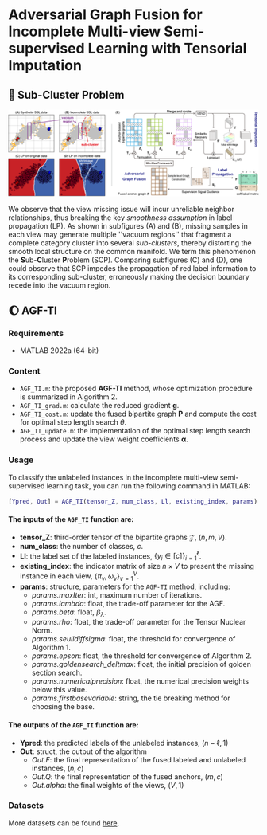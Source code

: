 # Adversarial Graph Fusion for Incomplete Multi-view Semi-supervised Learning with Tensorial Imputation
## 💭 Sub-Cluster Problem
<img src="./src/motivation_method.png"/>

We observe that the view missing issue will incur unreliable neighbor relationships, thus breaking the key _smoothness assumption_ in label propagation (LP).
As shown in subfigures (A) and (B), missing samples in each view may generate multiple ''vacuum regions'' that fragment a complete category cluster into several _sub-clusters_, thereby distorting the smooth local structure on the common manifold. We term this phenomenon the **S**ub-**C**luster **P**roblem (SCP).
Comparing subfigures (C) and (D), one could observe that SCP impedes the propagation of red label information to its corresponding sub-cluster, erroneously making the decision boundary recede into the vacuum region.

## 🌔 AGF-TI
### Requirements
- MATLAB 2022a (64-bit)

### Content
- `AGF_TI.m`: the proposed **AGF-TI** method, whose optimization procedure is summarized in Algorithm 2.
- `AGF_TI_grad.m`: calculate the reduced gradient $\mathbf{g}$.
- `AGF_TI_cost.m`: update the fused bipartite graph $\mathbf{P}$ and compute the cost for optimal step length search $\theta$.
- `AGF_TI_update.m`: the implementation of the optimal step length search process and update the view weight coefficients $\boldsymbol{\alpha}$.


### Usage
To classify the unlabeled instances in the incomplete multi-view semi-supervised learning task, you can run the following command in MATLAB:

```matlab
[Ypred, Out] = AGF_TI(tensor_Z, num_class, Ll, existing_index, params)
```


#### The inputs of the `AGF_TI` function are:

- **tensor_Z**: third-order tensor of the bipartite graphs $\mathcal{Z}$, $(n, m, V)$.
- **num_class**: the number of classes, $c$.
- **Ll**: the label set of the labeled instances, $\{y_i{\in}[c]\}_{i=1}^\ell$.
- **existing_index**: the indicator matrix of size $n \times V$ to present the missing instance in each view, $\{\pi_v, \omega_v\}_{v=1}^V$.
- **params**: structure, parameters for the `AGF-TI` method, including:
    - *params.maxIter*: int, maximum number of iterations.
    - *params.lambda*: float, the trade-off parameter for the AGF.
    - *params.beta*: float, $\beta_\lambda$.
    - *params.rho*: float, the trade-off parameter for the Tensor Nuclear Norm.
    - *params.seuildiffsigma*: float, the threshold for convergence of Algorithm 1.
    - *params.epson*: float, the threshold for convergence of Algorithm 2.
    - *params.goldensearch_deltmax*: float, the initial precision of golden section search.
    - *params.numericalprecision*: float, the numerical precision weights below this value.
    - *params.firstbasevariable*: string, the tie breaking method for choosing the base.


#### The outputs of the `AGF_TI` function are:
- **Ypred**: the predicted labels of the unlabeled instances, $(n-\ell, 1)$
- **Out**: struct, the output of the algorithm
    - *Out.F*: the final representation of the fused labeled and unlabeled instances, $(n, c)$
    - *Out.Q*: the final representation of the fused anchors, $(m, c)$
    - *Out.alpha*: the final weights of the views, $(V, 1)$


### Datasets
More datasets can be found [here](https://github.com/ZhangqiJiang07/Multi-view_Multi-class_Datasets).
